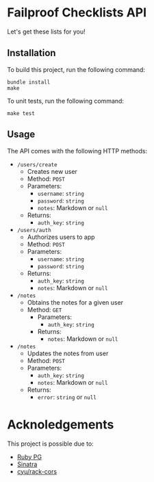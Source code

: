 # Failproof Checklists API

Let's get these lists for you!

## Installation

To build this project, run the following command:

```
bundle install
make
```

To unit tests, run the following command:

```
make test
```

## Usage

The API comes with the following HTTP methods:

- `/users/create`
  - Creates new user
  - Method: `POST`
  - Parameters:
    - `username`: `string`
    - `password`: `string`
    - `notes`: Markdown or `null`
  - Returns:
    - `auth_key`: `string`
- `/users/auth`
  - Authorizes users to app
  - Method: `POST`
  - Parameters:
    - `username`: `string`
    - `password`: `string`
  - Returns:
    - `auth_key`: `string`
    - `notes`: Markdown or `null`
- `/notes`
  - Obtains the notes for a given user
  - Method: `GET`
    - Parameters:
      - `auth_key`: `string`
    - Returns:
      - `notes`: Markdown or `null`
- `/notes`
  - Updates the notes from user
  - Method: `POST`
  - Parameters:
    - `auth_key`: `string`
    - `notes`: Markdown or `null`
  - Returns:
    - `error`: `string` or `null`

# Acknoledgements

This project is possible due to:

- [Ruby PG](https://rubydoc.info/gems/pg/1.2.3)
- [Sinatra](http://sinatrarb.com/)
- [cyu/rack-cors](https://github.com/cyu/rack-cors)
